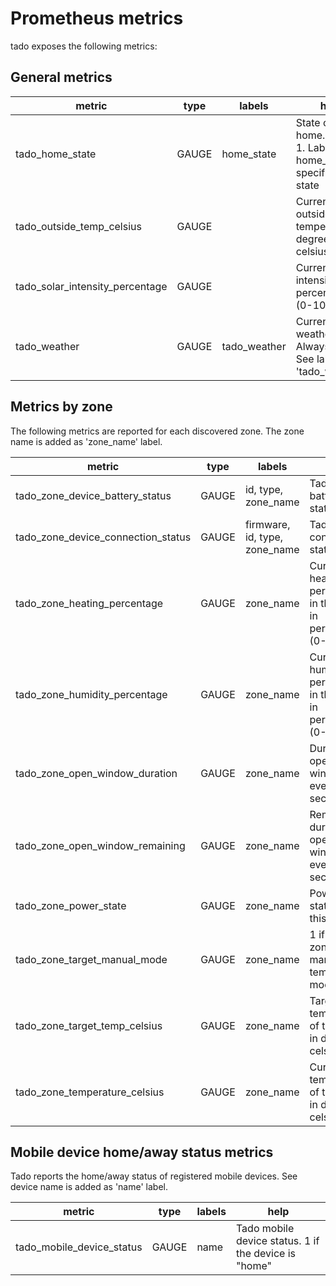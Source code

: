 # Prometheus metrics

tado exposes the following metrics:

## General metrics

| metric | type |  labels | help |
| --- | --- |  --- | --- |
| tado_home_state | GAUGE | home_state|State of the home. Always 1. Label home_state specifies the state |
| tado_outside_temp_celsius | GAUGE | |Current outside temperature in degrees celsius |
| tado_solar_intensity_percentage | GAUGE | |Current solar intensity in percentage (0-100) |
| tado_weather | GAUGE | tado_weather|Current weather. Always one. See label 'tado_weather' |

## Metrics by zone

The following metrics are reported for each discovered zone. The zone name is added as 'zone_name' label.

| metric | type |  labels | help |
| --- | --- |  --- | --- |
| tado_zone_device_battery_status | GAUGE | id, type, zone_name|Tado device battery status |
| tado_zone_device_connection_status | GAUGE | firmware, id, type, zone_name|Tado device connection status |
| tado_zone_heating_percentage | GAUGE | zone_name|Current heating percentage in this zone in percentage (0-100) |
| tado_zone_humidity_percentage | GAUGE | zone_name|Current humidity percentage in this zone in percentage (0-100) |
| tado_zone_open_window_duration | GAUGE | zone_name|Duration of open window event in seconds |
| tado_zone_open_window_remaining | GAUGE | zone_name|Remaining duration of open window event in seconds |
| tado_zone_power_state | GAUGE | zone_name|Power status of this zone |
| tado_zone_target_manual_mode | GAUGE | zone_name|1 if this zone is in manual temp target mode |
| tado_zone_target_temp_celsius | GAUGE | zone_name|Target temperature of this zone in degrees celsius |
| tado_zone_temperature_celsius | GAUGE | zone_name|Current temperature of this zone in degrees celsius |

## Mobile device home/away status metrics

Tado reports the home/away status of registered mobile devices. See device name is added as 'name' label.

| metric | type |  labels | help |
| --- | --- |  --- | --- |
| tado_mobile_device_status | GAUGE | name|Tado mobile device status. 1 if the device is "home" |
